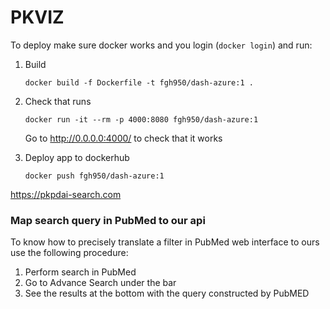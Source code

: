 # PKVIZ

To deploy make sure docker works and you login (`docker login`) and run:

1. Build
    ```shell
    docker build -f Dockerfile -t fgh950/dash-azure:1 .
    ```
2. Check that runs
    ```shell
    docker run -it --rm -p 4000:8080 fgh950/dash-azure:1
    ```
   Go to http://0.0.0.0:4000/ to check that it works


3. Deploy app to dockerhub
    ```shell
    docker push fgh950/dash-azure:1
    ```

https://pkpdai-search.com


### Map search query in PubMed to our api

To know how to precisely translate a filter in PubMed web interface to ours
use the following procedure:
1) Perform search in PubMed
2) Go to Advance Search under the bar
3) See the results at the bottom with the query constructed by PubMED
